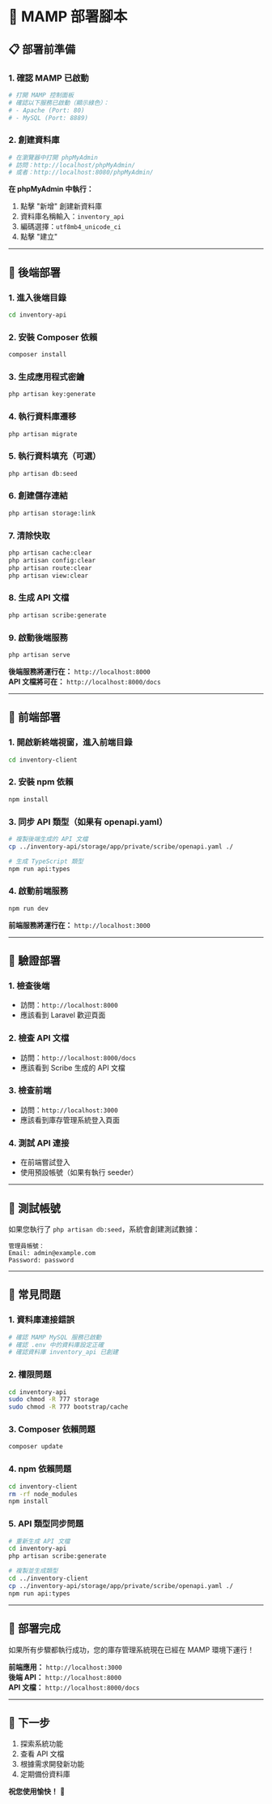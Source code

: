 # 🍎 MAMP 部署腳本

## 📋 部署前準備

### 1. 確認 MAMP 已啟動
```bash
# 打開 MAMP 控制面板
# 確認以下服務已啟動（顯示綠色）：
# - Apache (Port: 80)
# - MySQL (Port: 8889)
```

### 2. 創建資料庫
```bash
# 在瀏覽器中打開 phpMyAdmin
# 訪問：http://localhost/phpMyAdmin/
# 或者：http://localhost:8080/phpMyAdmin/
```

**在 phpMyAdmin 中執行：**
1. 點擊 "新增" 創建新資料庫
2. 資料庫名稱輸入：`inventory_api`
3. 編碼選擇：`utf8mb4_unicode_ci`
4. 點擊 "建立"

---

## 🚀 後端部署

### 1. 進入後端目錄
```bash
cd inventory-api
```

### 2. 安裝 Composer 依賴
```bash
composer install
```

### 3. 生成應用程式密鑰
```bash
php artisan key:generate
```

### 4. 執行資料庫遷移
```bash
php artisan migrate
```

### 5. 執行資料填充（可選）
```bash
php artisan db:seed
```

### 6. 創建儲存連結
```bash
php artisan storage:link
```

### 7. 清除快取
```bash
php artisan cache:clear
php artisan config:clear
php artisan route:clear
php artisan view:clear
```

### 8. 生成 API 文檔
```bash
php artisan scribe:generate
```

### 9. 啟動後端服務
```bash
php artisan serve
```

**後端服務將運行在：** `http://localhost:8000`  
**API 文檔將可在：** `http://localhost:8000/docs`

---

## 🎨 前端部署

### 1. 開啟新終端視窗，進入前端目錄
```bash
cd inventory-client
```

### 2. 安裝 npm 依賴
```bash
npm install
```

### 3. 同步 API 類型（如果有 openapi.yaml）
```bash
# 複製後端生成的 API 文檔
cp ../inventory-api/storage/app/private/scribe/openapi.yaml ./

# 生成 TypeScript 類型
npm run api:types
```

### 4. 啟動前端服務
```bash
npm run dev
```

**前端服務將運行在：** `http://localhost:3000`

---

## 🔧 驗證部署

### 1. 檢查後端
- 訪問：`http://localhost:8000`
- 應該看到 Laravel 歡迎頁面

### 2. 檢查 API 文檔
- 訪問：`http://localhost:8000/docs`
- 應該看到 Scribe 生成的 API 文檔

### 3. 檢查前端
- 訪問：`http://localhost:3000`
- 應該看到庫存管理系統登入頁面

### 4. 測試 API 連接
- 在前端嘗試登入
- 使用預設帳號（如果有執行 seeder）

---

## 🎯 測試帳號

如果您執行了 `php artisan db:seed`，系統會創建測試數據：

```
管理員帳號：
Email: admin@example.com
Password: password
```

---

## 🐛 常見問題

### 1. 資料庫連接錯誤
```bash
# 確認 MAMP MySQL 服務已啟動
# 確認 .env 中的資料庫設定正確
# 確認資料庫 inventory_api 已創建
```

### 2. 權限問題
```bash
cd inventory-api
sudo chmod -R 777 storage
sudo chmod -R 777 bootstrap/cache
```

### 3. Composer 依賴問題
```bash
composer update
```

### 4. npm 依賴問題
```bash
cd inventory-client
rm -rf node_modules
npm install
```

### 5. API 類型同步問題
```bash
# 重新生成 API 文檔
cd inventory-api
php artisan scribe:generate

# 複製並生成類型
cd ../inventory-client
cp ../inventory-api/storage/app/private/scribe/openapi.yaml ./
npm run api:types
```

---

## 🎉 部署完成

如果所有步驟都執行成功，您的庫存管理系統現在已經在 MAMP 環境下運行！

**前端應用：** `http://localhost:3000`  
**後端 API：** `http://localhost:8000`  
**API 文檔：** `http://localhost:8000/docs`

---

## 📝 下一步

1. 探索系統功能
2. 查看 API 文檔
3. 根據需求開發新功能
4. 定期備份資料庫

**祝您使用愉快！** 🚀 